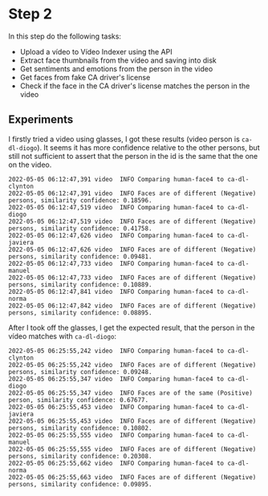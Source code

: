 # Step 2

In this step do the following tasks:

* Upload a vídeo to Vídeo Indexer using the API
* Extract face thumbnails from the vídeo and saving into disk
* Get sentiments and emotions from the person in the video
* Get faces from fake CA driver's license
* Check if the face in the CA driver's license matches the person in the video

## Experiments

I firstly tried a video using glasses, I got these results (video person is `ca-dl-diogo`). It seems it has more confidence relative to the other persons, but still not sufficient to assert that the person in the id is the same that the one on the video.

```
2022-05-05 06:12:47,391 video  INFO Comparing human-face4 to ca-dl-clynton
2022-05-05 06:12:47,391 video  INFO Faces are of different (Negative) persons, similarity confidence: 0.18596.
2022-05-05 06:12:47,519 video  INFO Comparing human-face4 to ca-dl-diogo
2022-05-05 06:12:47,519 video  INFO Faces are of different (Negative) persons, similarity confidence: 0.41758.
2022-05-05 06:12:47,626 video  INFO Comparing human-face4 to ca-dl-javiera
2022-05-05 06:12:47,626 video  INFO Faces are of different (Negative) persons, similarity confidence: 0.09481.
2022-05-05 06:12:47,733 video  INFO Comparing human-face4 to ca-dl-manuel
2022-05-05 06:12:47,733 video  INFO Faces are of different (Negative) persons, similarity confidence: 0.10889.
2022-05-05 06:12:47,841 video  INFO Comparing human-face4 to ca-dl-norma
2022-05-05 06:12:47,842 video  INFO Faces are of different (Negative) persons, similarity confidence: 0.08895.
```

After I took off the glasses, I get the expected result, that the person in the vídeo matches with `ca-dl-diogo`:

```
2022-05-05 06:25:55,242 video  INFO Comparing human-face4 to ca-dl-clynton
2022-05-05 06:25:55,242 video  INFO Faces are of different (Negative) persons, similarity confidence: 0.09248.
2022-05-05 06:25:55,347 video  INFO Comparing human-face4 to ca-dl-diogo
2022-05-05 06:25:55,347 video  INFO Faces are of the same (Positive) person, similarity confidence: 0.67677.
2022-05-05 06:25:55,453 video  INFO Comparing human-face4 to ca-dl-javiera
2022-05-05 06:25:55,453 video  INFO Faces are of different (Negative) persons, similarity confidence: 0.10802.
2022-05-05 06:25:55,555 video  INFO Comparing human-face4 to ca-dl-manuel
2022-05-05 06:25:55,555 video  INFO Faces are of different (Negative) persons, similarity confidence: 0.20308.
2022-05-05 06:25:55,662 video  INFO Comparing human-face4 to ca-dl-norma
2022-05-05 06:25:55,663 video  INFO Faces are of different (Negative) persons, similarity confidence: 0.09895.
```